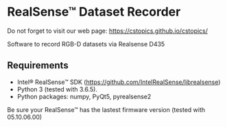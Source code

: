 # RealSense™ Dataset Recorder

Do not forget to visit our web page: https://cstopics.github.io/cstopics/

Software to record RGB-D datasets via Realsense D435

## Requirements

* Intel® RealSense™ SDK (https://github.com/IntelRealSense/librealsense)
* Python 3 (tested with 3.6.5).
* Python packages: numpy, PyQt5, pyrealsense2

Be sure your RealSense™ has the lastest firmware version (tested with 05.10.06.00)
